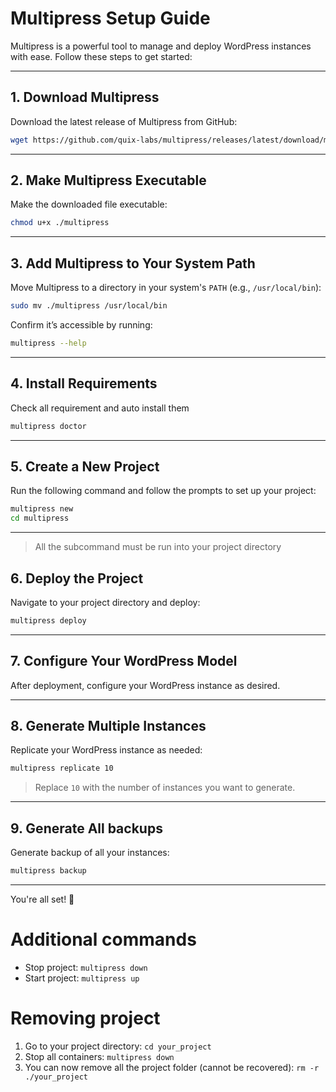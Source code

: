 # Multipress Setup Guide

Multipress is a powerful tool to manage and deploy WordPress instances with ease. Follow these steps to get started:

---

## **1. Download Multipress**

Download the latest release of Multipress from GitHub:

```bash
wget https://github.com/quix-labs/multipress/releases/latest/download/multipress
```

---

## **2. Make Multipress Executable**

Make the downloaded file executable:

```bash 
chmod u+x ./multipress
```

---

## **3. Add Multipress to Your System Path**

Move Multipress to a directory in your system's `PATH` (e.g., `/usr/local/bin`):

```bash 
sudo mv ./multipress /usr/local/bin
```

Confirm it’s accessible by running:

```bash 
multipress --help
```

---

## **4. Install Requirements**

Check all requirement and auto install them

```bash 
multipress doctor
```

---

## **5. Create a New Project**

Run the following command and follow the prompts to set up your project:

```bash 
multipress new
cd multipress
```

---

> All the subcommand must be run into your project directory

## **6. Deploy the Project**

Navigate to your project directory and deploy:

```bash 
multipress deploy
```

---

## **7. Configure Your WordPress Model**

After deployment, configure your WordPress instance as desired.

---

## **8. Generate Multiple Instances**

Replicate your WordPress instance as needed:

```bash 
multipress replicate 10
```

> Replace `10` with the number of instances you want to generate.

---

## **9. Generate All backups**

Generate backup of all your instances:

```bash 
multipress backup
```

---
You're all set! 🎉


# Additional commands

* Stop project: `multipress down`
* Start project: `multipress up`

# Removing project
1. Go to your project directory: `cd your_project`
2. Stop all containers: `multipress down`
3. You can now remove all the project folder (cannot be recovered): `rm -r ./your_project`

